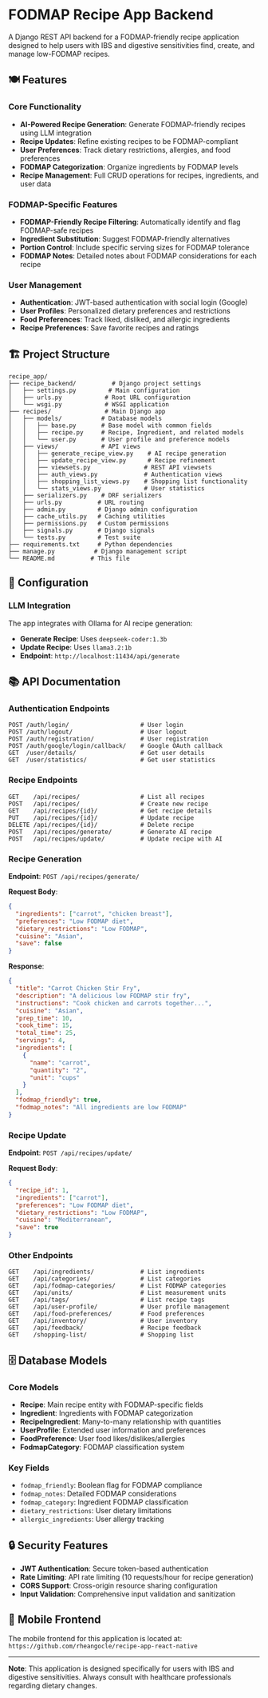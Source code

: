 # FODMAP Recipe App Backend

A Django REST API backend for a FODMAP-friendly recipe application designed to help users with IBS and digestive sensitivities find, create, and manage low-FODMAP recipes.

## 🍽️ Features

### Core Functionality

- **AI-Powered Recipe Generation**: Generate FODMAP-friendly recipes using LLM integration
- **Recipe Updates**: Refine existing recipes to be FODMAP-compliant
- **User Preferences**: Track dietary restrictions, allergies, and food preferences
- **FODMAP Categorization**: Organize ingredients by FODMAP levels
- **Recipe Management**: Full CRUD operations for recipes, ingredients, and user data

### FODMAP-Specific Features

- **FODMAP-Friendly Recipe Filtering**: Automatically identify and flag FODMAP-safe recipes
- **Ingredient Substitution**: Suggest FODMAP-friendly alternatives
- **Portion Control**: Include specific serving sizes for FODMAP tolerance
- **FODMAP Notes**: Detailed notes about FODMAP considerations for each recipe

### User Management

- **Authentication**: JWT-based authentication with social login (Google)
- **User Profiles**: Personalized dietary preferences and restrictions
- **Food Preferences**: Track liked, disliked, and allergic ingredients
- **Recipe Preferences**: Save favorite recipes and ratings

## 🏗️ Project Structure

```
recipe_app/
├── recipe_backend/          # Django project settings
│   ├── settings.py         # Main configuration
│   ├── urls.py            # Root URL configuration
│   └── wsgi.py            # WSGI application
├── recipes/               # Main Django app
│   ├── models/           # Database models
│   │   ├── base.py       # Base model with common fields
│   │   ├── recipe.py     # Recipe, Ingredient, and related models
│   │   └── user.py       # User profile and preference models
│   ├── views/            # API views
│   │   ├── generate_recipe_view.py    # AI recipe generation
│   │   ├── update_recipe_view.py      # Recipe refinement
│   │   ├── viewsets.py               # REST API viewsets
│   │   ├── auth_views.py             # Authentication views
│   │   ├── shopping_list_views.py    # Shopping list functionality
│   │   └── stats_views.py            # User statistics
│   ├── serializers.py    # DRF serializers
│   ├── urls.py          # URL routing
│   ├── admin.py         # Django admin configuration
│   ├── cache_utils.py   # Caching utilities
│   ├── permissions.py   # Custom permissions
│   ├── signals.py       # Django signals
│   └── tests.py         # Test suite
├── requirements.txt     # Python dependencies
├── manage.py           # Django management script
└── README.md          # This file
```

## 🔧 Configuration

### LLM Integration

The app integrates with Ollama for AI recipe generation:

- **Generate Recipe**: Uses `deepseek-coder:1.3b`
- **Update Recipe**: Uses `llama3.2:1b`
- **Endpoint**: `http://localhost:11434/api/generate`

## 📚 API Documentation

### Authentication Endpoints

```
POST /auth/login/                    # User login
POST /auth/logout/                   # User logout
POST /auth/registration/             # User registration
POST /auth/google/login/callback/    # Google OAuth callback
GET  /user/details/                  # Get user details
GET  /user/statistics/               # Get user statistics
```

### Recipe Endpoints

```
GET    /api/recipes/                 # List all recipes
POST   /api/recipes/                 # Create new recipe
GET    /api/recipes/{id}/            # Get recipe details
PUT    /api/recipes/{id}/            # Update recipe
DELETE /api/recipes/{id}/            # Delete recipe
POST   /api/recipes/generate/        # Generate AI recipe
POST   /api/recipes/update/          # Update recipe with AI
```

### Recipe Generation

**Endpoint**: `POST /api/recipes/generate/`

**Request Body**:

```json
{
  "ingredients": ["carrot", "chicken breast"],
  "preferences": "Low FODMAP diet",
  "dietary_restrictions": "Low FODMAP",
  "cuisine": "Asian",
  "save": false
}
```

**Response**:

```json
{
  "title": "Carrot Chicken Stir Fry",
  "description": "A delicious low FODMAP stir fry",
  "instructions": "Cook chicken and carrots together...",
  "cuisine": "Asian",
  "prep_time": 10,
  "cook_time": 15,
  "total_time": 25,
  "servings": 4,
  "ingredients": [
    {
      "name": "carrot",
      "quantity": "2",
      "unit": "cups"
    }
  ],
  "fodmap_friendly": true,
  "fodmap_notes": "All ingredients are low FODMAP"
}
```

### Recipe Update

**Endpoint**: `POST /api/recipes/update/`

**Request Body**:

```json
{
  "recipe_id": 1,
  "ingredients": ["carrot"],
  "preferences": "Low FODMAP diet",
  "dietary_restrictions": "Low FODMAP",
  "cuisine": "Mediterranean",
  "save": true
}
```

### Other Endpoints

```
GET    /api/ingredients/             # List ingredients
GET    /api/categories/              # List categories
GET    /api/fodmap-categories/       # List FODMAP categories
GET    /api/units/                   # List measurement units
GET    /api/tags/                    # List recipe tags
GET    /api/user-profile/            # User profile management
GET    /api/food-preferences/        # Food preferences
GET    /api/inventory/               # User inventory
GET    /api/feedback/                # Recipe feedback
GET    /shopping-list/               # Shopping list
```

## 🗄️ Database Models

### Core Models

- **Recipe**: Main recipe entity with FODMAP-specific fields
- **Ingredient**: Ingredients with FODMAP categorization
- **RecipeIngredient**: Many-to-many relationship with quantities
- **UserProfile**: Extended user information and preferences
- **FoodPreference**: User food likes/dislikes/allergies
- **FodmapCategory**: FODMAP classification system

### Key Fields

- `fodmap_friendly`: Boolean flag for FODMAP compliance
- `fodmap_notes`: Detailed FODMAP considerations
- `fodmap_category`: Ingredient FODMAP classification
- `dietary_restrictions`: User dietary limitations
- `allergic_ingredients`: User allergy tracking

## 🔒 Security Features

- **JWT Authentication**: Secure token-based authentication
- **Rate Limiting**: API rate limiting (10 requests/hour for recipe generation)
- **CORS Support**: Cross-origin resource sharing configuration
- **Input Validation**: Comprehensive input validation and sanitization

## 📱 Mobile Frontend

The mobile frontend for this application is located at: `https://github.com/rheangocle/recipe-app-react-native`

---

**Note**: This application is designed specifically for users with IBS and digestive sensitivities. Always consult with healthcare professionals regarding dietary changes.
